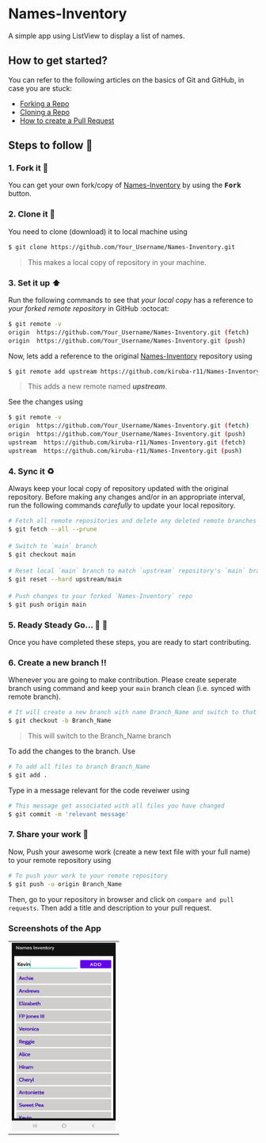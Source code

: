 # Names-Inventory
A simple app using ListView to display a list of names.

## How to get started?
You can refer to the following articles on the basics of Git and GitHub, in case you are stuck:

- [Forking a Repo](https://help.github.com/en/github/getting-started-with-github/fork-a-repo)
- [Cloning a Repo](https://help.github.com/en/desktop/contributing-to-projects/creating-a-pull-request)
- [How to create a Pull Request](https://opensource.com/article/19/7/create-pull-request-github)

## Steps to follow :scroll:

### 1. Fork it :fork_and_knife:

You can get your own fork/copy of [Names-Inventory](https://github.com/kiruba-r11/Names-Inventory) by using the <kbd><b>Fork</b></kbd> button.

### 2. Clone it :busts_in_silhouette:

You need to clone (download) it to local machine using

```sh
$ git clone https://github.com/Your_Username/Names-Inventory.git
```

> This makes a local copy of repository in your machine.

### 3. Set it up :arrow_up:

Run the following commands to see that *your local copy* has a reference to *your forked remote repository* in GitHub :octocat:

```sh
$ git remote -v
origin  https://github.com/Your_Username/Names-Inventory.git (fetch)
origin  https://github.com/Your_Username/Names-Inventory.git (push)
```
Now, lets add a reference to the original [Names-Inventory](https://github.com/kiruba-r11/Names-Inventory) repository using

```sh
$ git remote add upstream https://github.com/kiruba-r11/Names-Inventory.git
```

> This adds a new remote named ***upstream***.

See the changes using

```sh
$ git remote -v
origin  https://github.com/Your_Username/Names-Inventory.git (fetch)
origin  https://github.com/Your_Username/Names-Inventory.git (push)
upstream  https://github.com/kiruba-r11/Names-Inventory.git (fetch)
upstream  https://github.com/kiruba-r11/Names-Inventory.git (push)
```

### 4. Sync it :recycle:

Always keep your local copy of repository updated with the original repository.
Before making any changes and/or in an appropriate interval, run the following commands *carefully* to update your local repository.

```sh
# Fetch all remote repositories and delete any deleted remote branches
$ git fetch --all --prune

# Switch to `main` branch
$ git checkout main

# Reset local `main` branch to match `upstream` repository's `main` branch
$ git reset --hard upstream/main

# Push changes to your forked `Names-Inventory` repo
$ git push origin main
```

### 5. Ready Steady Go... :turtle: :rabbit2:

Once you have completed these steps, you are ready to start contributing.

### 6. Create a new branch :bangbang:

Whenever you are going to make contribution. Please create seperate branch using command and keep your `main` branch clean (i.e. synced with remote branch).

```sh
# It will create a new branch with name Branch_Name and switch to that branch
$ git checkout -b Branch_Name
```

> This will switch to the Branch_Name branch

To add the changes to the branch. Use

```sh
# To add all files to branch Branch_Name
$ git add .
```

Type in a message relevant for the code reveiwer using

```sh
# This message get associated with all files you have changed
$ git commit -m 'relevant message'
```

### 7. Share your work :star_struck:

Now, Push your awesome work (create a new text file with your full name) to your remote repository using

```sh
# To push your work to your remote repository
$ git push -u origin Branch_Name
```

Then, go to your repository in browser and click on `compare and pull requests`.
Then add a title and description to your pull request.

### Screenshots of the App
<table>
  <tr>
    <td> <img src="screenshots/app_1.jpg" width="210" height="380"> </td>
  </tr>
</table>
